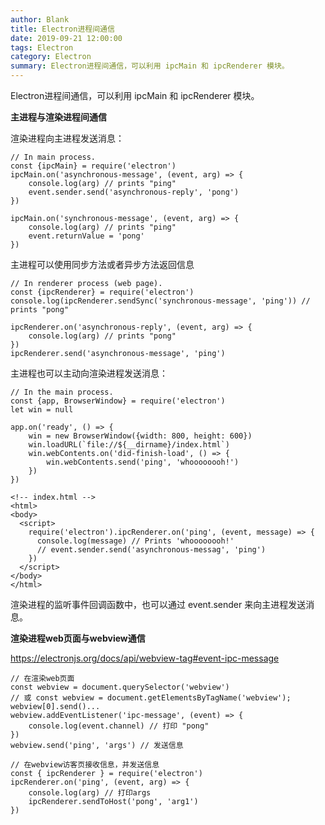 ```yaml
---
author: Blank
title: Electron进程间通信
date: 2019-09-21 12:00:00
tags: Electron
category: Electron
summary: Electron进程间通信，可以利用 ipcMain 和 ipcRenderer 模块。
---
```


Electron进程间通信，可以利用 ipcMain 和 ipcRenderer 模块。

<!--more-->

**主进程与渲染进程间通信**

渲染进程向主进程发送消息：
```
// In main process.
const {ipcMain} = require('electron')
ipcMain.on('asynchronous-message', (event, arg) => {
    console.log(arg) // prints "ping"
    event.sender.send('asynchronous-reply', 'pong')
})

ipcMain.on('synchronous-message', (event, arg) => {
    console.log(arg) // prints "ping"
    event.returnValue = 'pong'
})
```
主进程可以使用同步方法或者异步方法返回信息

```
// In renderer process (web page).
const {ipcRenderer} = require('electron')
console.log(ipcRenderer.sendSync('synchronous-message', 'ping')) // prints "pong"

ipcRenderer.on('asynchronous-reply', (event, arg) => {
    console.log(arg) // prints "pong"
})
ipcRenderer.send('asynchronous-message', 'ping')
```

主进程也可以主动向渲染进程发送消息：

```
// In the main process.
const {app, BrowserWindow} = require('electron')
let win = null

app.on('ready', () => {
    win = new BrowserWindow({width: 800, height: 600})
    win.loadURL(`file://${__dirname}/index.html`)
    win.webContents.on('did-finish-load', () => {
        win.webContents.send('ping', 'whoooooooh!')
    })
})
```

```
<!-- index.html -->
<html>
<body>
  <script>
    require('electron').ipcRenderer.on('ping', (event, message) => {
      console.log(message) // Prints 'whoooooooh!'
      // event.sender.send('asynchronous-messag', 'ping')
    })
  </script>
</body>
</html>
```

渲染进程的监听事件回调函数中，也可以通过 event.sender 来向主进程发送消息。

**渲染进程web页面与webview通信**
  
https://electronjs.org/docs/api/webview-tag#event-ipc-message

```
// 在渲染web页面
const webview = document.querySelector('webview')
// 或 const webview = document.getElementsByTagName('webview'); webview[0].send()...
webview.addEventListener('ipc-message', (event) => {
    console.log(event.channel) // 打印 "pong"
})
webview.send('ping', 'args') // 发送信息
```

```
// 在webview访客页接收信息，并发送信息
const { ipcRenderer } = require('electron')
ipcRenderer.on('ping', (event, arg) => {
    console.log(arg) // 打印args
    ipcRenderer.sendToHost('pong', 'arg1')
})
```

